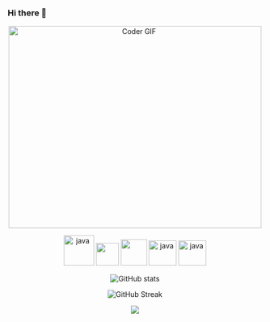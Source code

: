 ### Hi there 👋

<p align="center">

  <img src="https://camo.githubusercontent.com/2309797487e5e969659a3b545c96151807b04120a9cc2985f632ec94ba00c9f3/68747470733a2f2f6d656469612e67697068792e636f6d2f6d656469612f53576f536b4e36447854737a71494b4571762f67697068792e676966" alt="Coder GIF" width="500" height="400">
  

<p align="center">
      <img src="https://www.vectorlogo.zone/logos/java/java-icon.svg" alt="java" width="60" height="60"/>
      <img src="https://upload.wikimedia.org/wikipedia/commons/d/d5/Selenium_Logo.png" height="45"></a></code>
      <img src="https://upload.wikimedia.org/wikipedia/commons/9/95/Font_Awesome_5_brands_github.svg" height="52"></a></code>
      <img src="https://www.vectorlogo.zone/logos/git-scm/git-scm-icon.svg" alt="java" width="55" height="50"/>
      <img src="https://www.vectorlogo.zone/logos/atlassian_jira/atlassian_jira-icon.svg" alt="java" width="55" height="50"/>







<div align="center">





  ![GitHub stats](https://github-readme-stats.vercel.app/api?username=TheHatipoglu&show_icons=true&theme=radical)

  ![GitHub Streak](https://github-readme-streak-stats.herokuapp.com/?user=TheHatipoglu&theme=highcontrast)
  
  <img src="https://github-readme-stats.vercel.app/api/top-langs/?username=TheHatipoglu&layout=compact&langs_count-16&theme=dracula"/>




</div>
